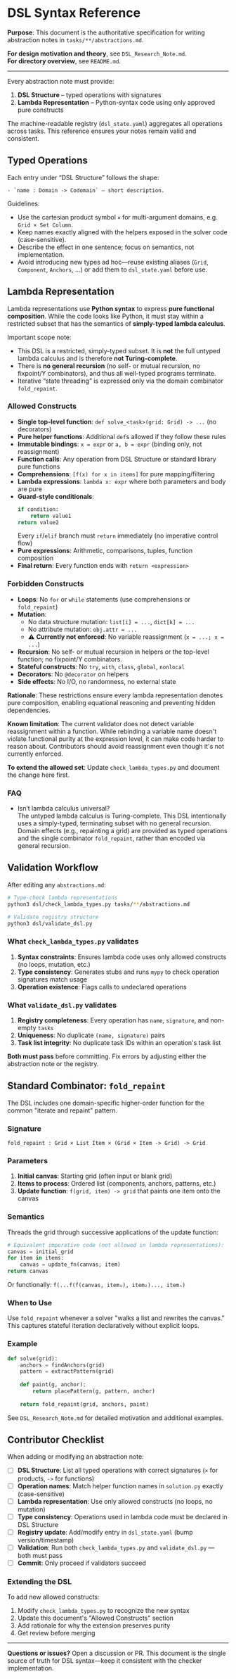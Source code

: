 # DSL Syntax Reference

**Purpose**: This document is the authoritative specification for writing abstraction notes in `tasks/**/abstractions.md`.

**For design motivation and theory**, see `DSL_Research_Note.md`.  
**For directory overview**, see `README.md`.

---

Every abstraction note must provide:

1. **DSL Structure** – typed operations with signatures
2. **Lambda Representation** – Python-syntax code using only approved pure constructs

The machine-readable registry (`dsl_state.yaml`) aggregates all operations across tasks. This reference ensures your notes remain valid and consistent.

## Typed Operations

Each entry under “DSL Structure” follows the shape:

```
- `name : Domain -> Codomain` — short description.
```

Guidelines:

- Use the cartesian product symbol `×` for multi-argument domains, e.g. `Grid × Set Column`.
- Keep names exactly aligned with the helpers exposed in the solver code (case-sensitive).
- Describe the effect in one sentence; focus on semantics, not implementation.
- Avoid introducing new types ad hoc—reuse existing aliases (`Grid`, `Component`, `Anchors`, …) or add them to `dsl_state.yaml` before use.

## Lambda Representation

Lambda representations use **Python syntax** to express **pure functional composition**. While the code looks like Python, it must stay within a restricted subset that has the semantics of **simply-typed lambda calculus**.

Important scope note:
- This DSL is a restricted, simply-typed subset. It is **not** the full untyped lambda calculus and is therefore **not Turing-complete**.
- There is **no general recursion** (no self- or mutual recursion, no fixpoint/Y combinators), and thus all well-typed programs terminate.
- Iterative “state threading” is expressed only via the domain combinator `fold_repaint`.

### Allowed Constructs

- **Single top-level function**: `def solve_<task>(grid: Grid) -> ...` (no decorators)
- **Pure helper functions**: Additional `def`s allowed if they follow these rules
- **Immutable bindings**: `x = expr` or `a, b = expr` (binding only, not reassignment)
- **Function calls**: Any operation from DSL Structure or standard library pure functions
- **Comprehensions**: `[f(x) for x in items]` for pure mapping/filtering
- **Lambda expressions**: `lambda x: expr` where both parameters and body are pure
- **Guard-style conditionals**:
  ```python
  if condition:
      return value1
  return value2
  ```
  Every `if`/`elif` branch must `return` immediately (no imperative control flow)
- **Pure expressions**: Arithmetic, comparisons, tuples, function composition
- **Final return**: Every function ends with `return <expression>`

### Forbidden Constructs

- **Loops**: No `for` or `while` statements (use comprehensions or `fold_repaint`)
- **Mutation**: 
  - No data structure mutation: `list[i] = ...`, `dict[k] = ...`
  - No attribute mutation: `obj.attr = ...`
  - ⚠️ **Currently not enforced**: No variable reassignment (`x = ...; x = ...`)
- **Recursion**: No self- or mutual recursion in helpers or the top-level function; no fixpoint/Y combinators.
- **Stateful constructs**: No `try`, `with`, `class`, `global`, `nonlocal`
- **Decorators**: No `@decorator` on helpers
- **Side effects**: No I/O, no randomness, no external state

**Rationale**: These restrictions ensure every lambda representation denotes pure composition, enabling equational reasoning and preventing hidden dependencies.

**Known limitation**: The current validator does not detect variable reassignment within a function. While rebinding a variable name doesn't violate functional purity at the expression level, it can make code harder to reason about. Contributors should avoid reassignment even though it's not currently enforced.

**To extend the allowed set**: Update `check_lambda_types.py` and document the change here first.

### FAQ

- Isn’t lambda calculus universal?  
  The untyped lambda calculus is Turing-complete. This DSL intentionally uses a simply-typed, terminating subset with no general recursion. Domain effects (e.g., repainting a grid) are provided as typed operations and the single combinator `fold_repaint`, rather than encoded via general recursion.

## Validation Workflow

After editing any `abstractions.md`:

```bash
# Type-check lambda representations
python3 dsl/check_lambda_types.py tasks/**/abstractions.md

# Validate registry structure  
python3 dsl/validate_dsl.py
```

### What `check_lambda_types.py` validates

1. **Syntax constraints**: Ensures lambda code uses only allowed constructs (no loops, mutation, etc.)
2. **Type consistency**: Generates stubs and runs `mypy` to check operation signatures match usage
3. **Operation existence**: Flags calls to undeclared operations

### What `validate_dsl.py` validates

1. **Registry completeness**: Every operation has `name`, `signature`, and non-empty `tasks`
2. **Uniqueness**: No duplicate `(name, signature)` pairs
3. **Task list integrity**: No duplicate task IDs within an operation's task list

**Both must pass** before committing. Fix errors by adjusting either the abstraction note or the registry.

## Standard Combinator: `fold_repaint`

The DSL includes one domain-specific higher-order function for the common "iterate and repaint" pattern.

### Signature
```
fold_repaint : Grid × List Item × (Grid × Item -> Grid) -> Grid
```

### Parameters
1. **Initial canvas**: Starting grid (often input or blank grid)
2. **Items to process**: Ordered list (components, anchors, patterns, etc.)
3. **Update function**: `f(grid, item) -> grid` that paints one item onto the canvas

### Semantics
Threads the grid through successive applications of the update function:

```python
# Equivalent imperative code (not allowed in lambda representations):
canvas = initial_grid
for item in items:
    canvas = update_fn(canvas, item)
return canvas
```

Or functionally: `f(...f(f(canvas, item₁), item₂)..., itemₙ)`

### When to Use
Use `fold_repaint` whenever a solver "walks a list and rewrites the canvas." This captures stateful iteration declaratively without explicit loops.

### Example
```python
def solve(grid):
    anchors = findAnchors(grid)
    pattern = extractPattern(grid)
    
    def paint(g, anchor):
        return placePattern(g, pattern, anchor)
    
    return fold_repaint(grid, anchors, paint)
```

See `DSL_Research_Note.md` for detailed motivation and additional examples.

## Contributor Checklist

When adding or modifying an abstraction note:

- [ ] **DSL Structure**: List all typed operations with correct signatures (`×` for products, `->` for functions)
- [ ] **Operation names**: Match helper function names in `solution.py` exactly (case-sensitive)
- [ ] **Lambda representation**: Use only allowed constructs (no loops, no mutation)
- [ ] **Type consistency**: Operations used in lambda code must be declared in DSL Structure
- [ ] **Registry update**: Add/modify entry in `dsl_state.yaml` (bump version/timestamp)
- [ ] **Validation**: Run both `check_lambda_types.py` and `validate_dsl.py` — both must pass
- [ ] **Commit**: Only proceed if validators succeed

### Extending the DSL

To add new allowed constructs:
1. Modify `check_lambda_types.py` to recognize the new syntax
2. Update this document's "Allowed Constructs" section
3. Add rationale for why the extension preserves purity
4. Get review before merging

---

**Questions or issues?** Open a discussion or PR. This document is the single source of truth for DSL syntax—keep it consistent with the checker implementation.
